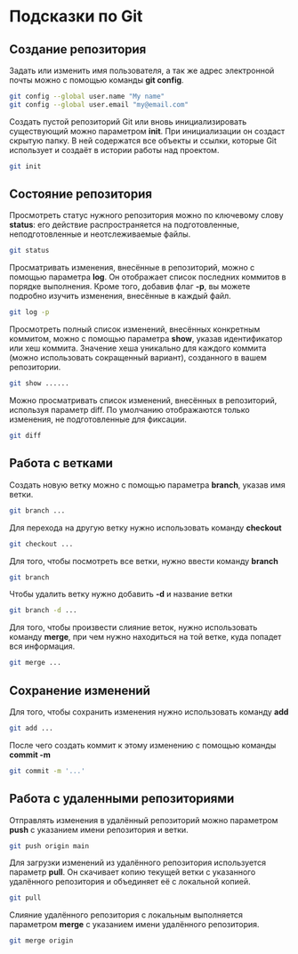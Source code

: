 # Подсказки по Git

## Создание репозитория

Задать или изменить имя пользователя, а так же адрес электронной почты можно с помощью команды **git config**. 

```sh
git config --global user.name "My name"
git config --global user.email "my@email.com"
```
Создать пустой репозиторий Git или вновь инициализировать существующий можно параметром **init**. При инициализации он создаст скрытую папку. В ней содержатся все объекты и ссылки, которые Git использует и создаёт в истории работы над проектом.

```sh
git init
```

## Состояние репозитория

Просмотреть статус нужного репозитория можно по ключевому слову **status**: его действие распространяется на подготовленные, неподготовленные и неотслеживаемые файлы.

```sh
git status
```

Просматривать изменения, внесённые в репозиторий, можно с помощью параметра **log**. Он отображает список последних коммитов в порядке выполнения. Кроме того, добавив флаг **-p**, вы можете подробно изучить изменения, внесённые в каждый файл.

```sh
git log -p
```

Просмотреть полный список изменений, внесённых конкретным коммитом, можно с помощью параметра **show**, указав идентификатор или хеш коммита. Значение хеша уникально для каждого коммита (можно использовать сокращенный вариант), созданного в вашем репозитории.

```sh
git show ......
```
Можно просматривать список изменений, внесённых в репозиторий, используя параметр diff. По умолчанию отображаются только изменения, не подготовленные для фиксации.

```sh
git diff
```
## Работа с ветками

Создать новую ветку можно с помощью параметра **branch**, указав имя ветки.

```sh
git branch ...
```

Для перехода на другую ветку нужно использовать команду **checkout**

```sh
git checkout ...
```
Для того, чтобы посмотреть все ветки, нужно ввести команду **branch**

```sh
git branch
```

Чтобы удалить ветку нужно добавить **-d** и название ветки

```sh
git branch -d ...
```

Для того, чтобы произвести слияние веток, нужно использовать команду **merge**, при чем нужно находиться на той ветке, куда попадет вся информация.

```sh
git merge ...
```
## Сохранение изменений

Для того, чтобы сохранить изменения нужно использовать команду **add**

```sh
git add ...
```
После чего создать коммит к этому изменению с помощью команды **commit -m**

```sh
git commit -m '...'
```
## Работа с удаленными репозиториями

Отправлять изменения в удалённый репозиторий можно параметром **push** с указанием имени репозитория и ветки.

```sh
git push origin main
```

Для загрузки изменений из удалённого репозитория используется параметр **pull**. Он скачивает копию текущей ветки с указанного удалённого репозитория и объединяет её с локальной копией.

```sh
git pull
```

Слияние удалённого репозитория с локальным выполняется параметром **merge** с указанием имени удалённого репозитория.

```sh
git merge origin
```

